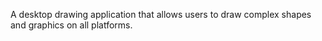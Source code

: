 A desktop drawing application that allows users to draw complex shapes and graphics on all platforms.
